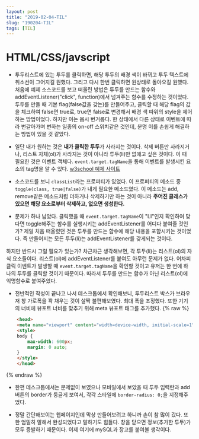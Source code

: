 ```yaml
---
layout: post
title: "2019-02-04-TIL"
slug: "190204-TIL"
tags: [TIL]
---
```


# HTML/CSS/javscript

* 투두리스트에 있는 투두를 클릭하면, 해당 투두의 배경 색이 바뀌고 투두 텍스트에 취소선이 그어지길 원했다. 그리고 다시 한번 클릭하면 원상태로 돌아오길 원했다. 처음에 예제 소스코드를 보고 떠올린 방법은 투두를 만드는 함수와 addEventListener("click", function)에서 넘겨주는 함수를 수정하는 것이었다. 투두를 만들 때 기본 flag(false값을 갖는)를 만들어주고, 클릭할 때 해당 flag의 값을 체크하여 false면 true로, true면 false로 변경해서 배경 색 따위의 style을 제어하는 방법이었다. 하지만 이는 몹시 번거롭다. 한 상태에서 다른 상태로 이벤트에 따라 번갈아가며 변하는 일종의 on-off 스위치같은 것인데, 분명 이를 손쉽게 해결하는 방법이 있을 것 같았다. 


* 일단 내가 원하는 것은 **내가 클릭한 투두**가 사라지는 것이다. 삭제 버튼만 사라지거나, 리스트 자체(ol)가 사라지는 것이 아니라 투두(li)만 없애고 싶은 것이다. 이 때 필요한 것은 이벤트 객체다. `event.target.tagName`을 통해 이벤트를 발생시킨 요소의 tag명을 알 수 있다. [w3school 예제 사이트]


* 소스코드를 보니 `classList`라는 프로퍼티가 있었다. 이 프로퍼티의 메소드 중 `toggle(class, true|false)`가 내게 필요한 메소드였다. 이 메소드는 add, remove같은 메소드처럼 더하거나 삭제하기만 하는 것이 아니라 **주어진 클래스가 있으면 해당 요소로부터 삭제하고, 없으면 생성한다.** 


* 문제가 하나 남았다. 클릭했을 때 `event.target.tagName`이 "LI"인지 확인하여 맞다면 toggle해주는 함수를 실행시키는 addEventListener를 어디다 붙여줄 것인가? 제일 처음 떠올렸던 것은 투두를 만드는 함수에 해당 내용을 포함시키는 것이었다. 즉 만들어지는 모든 투두(li)는 addEventListener를 갖게되는 것이다. 


하지만 반드시 그럴 필요가 있는가? 차근차근 생각해보면, 각 투두(li)는 리스트(ol)의 자식 요소들이다. 리스트(ol)에 addEventListener를 붙여도 아무런 문제가 없다. 어차피 클릭 이벤트가 발생할 때 `event.target.tagName`을 확인할 것이고 유저는 한 번에 하나의 투두를 클릭할 것이기 때문이다. 따라서 투두를 만드는 함수가 아닌 리스트(ol)에 익명함수로 붙여주었다. 


* 전반적인 작성이 끝나고 나서 데스크톱에서 확인해보니, 투두리스트 박스가 브라우저 창 가로폭을 꽉 채우는 것이 살짝 불편해보였다. 최대 폭을 조정했다. 또한 기기의 너비에 뷰포트 너비를 맞추기 위해 meta 뷰포트 태그를 추가했다. 
{% raw %}
```html
    <head>
    <meta name="viewport" content="width=device-width, initial-scale=1">
    <style>
    body {
        max-width: 600px;
        margin: 0 auto; 
    }
    </style>
    </head>
```
{% endraw %}


* 한편 데스크톱에서는 문제없이 보였으나 모바일에서 보았을 때 투두 입력란과 add 버튼의 border가 둥글게 보여서, 각각 스타일에 `border-radius: 0;`을 지정해주었다. 


* 정말 간단해보이는 웹페이지인데 막상 만들어보려고 하니까 손이 참 많이 갔다. 또한 엄밀히 말해서 완성되었다고 말하기도 힘들다. 창을 닫으면 정보(추가한 투두)가 모두 증발하기 때문이다. 이제 여기에 mySQL과 장고를 붙여볼 생각이다. 


[w3school 예제 사이트]: https://www.w3schools.com/jsref/tryit.asp?filename=tryjsref_event_target "event.target.tagName 예제"